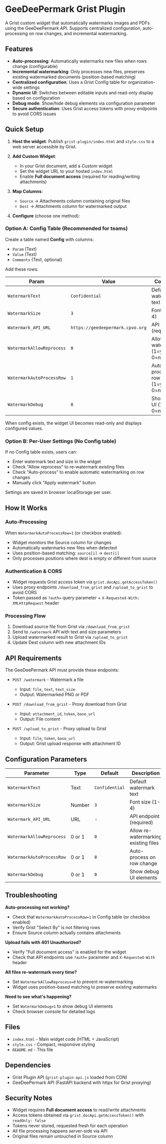 # GeeDeePermark Grist Plugin

A Grist custom widget that automatically watermarks images and PDFs using the GeeDeePermark API. Supports centralized configuration, auto-processing on row changes, and incremental watermarking.

## Features

- **Auto-processing**: Automatically watermarks new files when rows change (configurable)
- **Incremental watermarking**: Only processes new files, preserves existing watermarked documents (position-based matching)
- **Centralized configuration**: Uses a Grist Config table for organization-wide settings
- **Dynamic UI**: Switches between editable inputs and read-only display based on configuration
- **Debug mode**: Show/hide debug elements via configuration parameter
- **Secure authentication**: Uses Grist access tokens with proxy endpoints to avoid CORS issues

## Quick Setup

1. **Host the widget**: Publish `grist-plugin/index.html` and `style.css` to a web server accessible by Grist.

2. **Add Custom Widget**:
   - In your Grist document, add a *Custom* widget
   - Set the widget URL to your hosted `index.html`
   - Enable **Full document access** (required for reading/writing attachments)

3. **Map Columns**:
   - `Source` → Attachments column containing original files
   - `Dest` → Attachments column for watermarked output

4. **Configure** (choose one method):

### Option A: Config Table (Recommended for teams)

Create a table named **Config** with columns:
- `Param` (Text)
- `Value` (Text)
- `Comments` (Text, optional)

Add these rows:

| Param | Value | Comments |
|-------|-------|----------|
| `WatermarkText` | `Confidential` | Default watermark text |
| `WatermarkSize` | `3` | Font size (1-4) |
| `Watermark_API_URL` | `https://geedeepermark.cpvo.org` | API endpoint (required) |
| `WatermarkAllowReprocess` | `0` | Allow re-watermarking (1=yes, 0=no) |
| `WatermarkAutoProcessRow` | `1` | Auto-process on row change (1=yes, 0=no) |
| `WatermarkDebug` | `0` | Show debug UI (1=yes, 0=no) |

When config exists, the widget UI becomes read-only and displays configured values.

### Option B: Per-User Settings (No Config table)

If no Config table exists, users can:
- Enter watermark text and size in the widget
- Check "Allow reprocess" to re-watermark existing files
- Check "Auto-process" to enable automatic watermarking on row changes
- Manually click "Apply watermark" button

Settings are saved in browser localStorage per user.

## How It Works

### Auto-Processing
When `WatermarkAutoProcessRow=1` (or checkbox enabled):
- Widget monitors the Source column for changes
- Automatically watermarks new files when detected
- Uses position-based matching: `source[i]` → `dest[i]`
- Only processes positions where dest is empty or different from source

### Authentication & CORS
- Widget requests Grist access token via `grist.docApi.getAccessToken()`
- Uses proxy endpoints `/download_from_grist` and `/upload_to_grist` to avoid CORS
- Token passed as `?auth=` query parameter + `X-Requested-With: XMLHttpRequest` header

### Processing Flow
1. Download source file from Grist via `/download_from_grist`
2. Send to `/watermark` API with text and size parameters
3. Upload watermarked result to Grist via `/upload_to_grist`
4. Update Dest column with new attachment IDs

## API Requirements

The GeeDeePermark API must provide these endpoints:

- `POST /watermark` - Watermark a file
  - Input: `file`, `text`, `text_size`
  - Output: Watermarked PNG or PDF

- `POST /download_from_grist` - Proxy download from Grist
  - Input: `attachment_id`, `token`, `base_url`
  - Output: File content

- `POST /upload_to_grist` - Proxy upload to Grist
  - Input: `file`, `token`, `base_url`
  - Output: Grist upload response with attachment ID

## Configuration Parameters

| Parameter | Type | Default | Description |
|-----------|------|---------|-------------|
| `WatermarkText` | Text | `Confidential` | Default watermark text |
| `WatermarkSize` | Number | `3` | Font size (1-4) |
| `Watermark_API_URL` | URL | - | API endpoint (required) |
| `WatermarkAllowReprocess` | 0 or 1 | `0` | Allow re-watermarking existing files |
| `WatermarkAutoProcessRow` | 0 or 1 | `0` | Auto-process on row change |
| `WatermarkDebug` | 0 or 1 | `0` | Show debug UI elements |

## Troubleshooting

**Auto-processing not working?**
- Check that `WatermarkAutoProcessRow=1` in Config table (or checkbox enabled)
- Verify Grist "Select By" is not filtering rows
- Ensure Source column actually contains attachments

**Upload fails with 401 Unauthorized?**
- Verify "Full document access" is enabled for the widget
- Check that API endpoints use `?auth=` parameter and `X-Requested-With` header

**All files re-watermark every time?**
- Set `WatermarkAllowReprocess=0` to prevent re-watermarking
- Widget uses position-based matching to preserve existing watermarks

**Need to see what's happening?**
- Set `WatermarkDebug=1` to show debug UI elements
- Check browser console for detailed logs

## Files

- `index.html` - Main widget code (HTML + JavaScript)
- `style.css` - Compact, responsive styling
- `README.md` - This file

## Dependencies

- Grist Plugin API (`grist-plugin-api.js` loaded from CDN)
- GeeDeePermark API (FastAPI backend with httpx for Grist proxying)

## Security Notes

- Widget requires **Full document access** to read/write attachments
- Access tokens obtained via `grist.docApi.getAccessToken()` with `readOnly: false`
- Tokens never stored, requested fresh for each operation
- All file processing happens server-side via API
- Original files remain untouched in Source column

